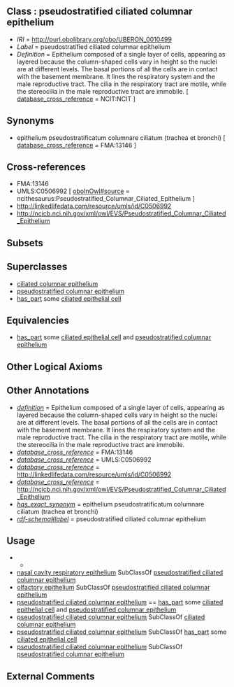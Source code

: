 
## Class : pseudostratified ciliated columnar epithelium

 * *IRI* = http://purl.obolibrary.org/obo/UBERON_0010499
 * *Label* = pseudostratified ciliated columnar epithelium
 * *Definition* = Epithelium composed of a single layer of cells, appearing as layered because the column-shaped cells vary in height so the nuclei are at different levels. The basal portions of all the cells are in contact with the basement membrane. It lines the respiratory system and the male reproductive tract. The cilia in the respiratory tract are motile, while the stereocilia in the male reproductive tract are immobile. [ [database_cross_reference](../../ef/oboInOwl#hasDbXref.md) = NCIT:NCIT ]

## Synonyms

 * epithelium pseudostratificatum columnare ciliatum (trachea et bronchi) [ [database_cross_reference](../../ef/oboInOwl#hasDbXref.md) = FMA:13146 ]

## Cross-references

 * FMA:13146
 * UMLS:C0506992 [ [oboInOwl#source](../../ce/oboInOwl#source.md) = ncithesaurus:Pseudostratified_Columnar_Ciliated_Epithelium ]
 * http://linkedlifedata.com/resource/umls/id/C0506992
 * http://ncicb.nci.nih.gov/xml/owl/EVS/Pseudostratified_Columnar_Ciliated_Epithelium

## Subsets


## Superclasses

 * [ciliated columnar epithelium](../../UBERON/92/UBERON_0007592.md)
 * [pseudostratified columnar epithelium](../../UBERON/98/UBERON_0010498.md)
 * [has_part](../../BFO/51/BFO_0000051.md) some [ciliated epithelial cell](../../CL/67/CL_0000067.md)

## Equivalencies

 * [has_part](../../BFO/51/BFO_0000051.md) some [ciliated epithelial cell](../../CL/67/CL_0000067.md) and [pseudostratified columnar epithelium](../../UBERON/98/UBERON_0010498.md)

## Other Logical Axioms


## Other Annotations

 * *[definition](../../IAO/15/IAO_0000115.md)* = Epithelium composed of a single layer of cells, appearing as layered because the column-shaped cells vary in height so the nuclei are at different levels. The basal portions of all the cells are in contact with the basement membrane. It lines the respiratory system and the male reproductive tract. The cilia in the respiratory tract are motile, while the stereocilia in the male reproductive tract are immobile.
 * *[database_cross_reference](../../ef/oboInOwl#hasDbXref.md)* = FMA:13146
 * *[database_cross_reference](../../ef/oboInOwl#hasDbXref.md)* = UMLS:C0506992
 * *[database_cross_reference](../../ef/oboInOwl#hasDbXref.md)* = http://linkedlifedata.com/resource/umls/id/C0506992
 * *[database_cross_reference](../../ef/oboInOwl#hasDbXref.md)* = http://ncicb.nci.nih.gov/xml/owl/EVS/Pseudostratified_Columnar_Ciliated_Epithelium
 * *[has_exact_synonym](../../ym/oboInOwl#hasExactSynonym.md)* = epithelium pseudostratificatum columnare ciliatum (trachea et bronchi)
 * *[rdf-schema#label](../../el/rdf-schema#label.md)* = pseudostratified ciliated columnar epithelium

## Usage

 * -
 * [nasal cavity respiratory epithelium](../../UBERON/85/UBERON_0005385.md) SubClassOf [pseudostratified ciliated columnar epithelium](../../UBERON/99/UBERON_0010499.md)
 * [olfactory epithelium](../../UBERON/97/UBERON_0001997.md) SubClassOf [pseudostratified ciliated columnar epithelium](../../UBERON/99/UBERON_0010499.md)
 * [pseudostratified ciliated columnar epithelium](../../UBERON/99/UBERON_0010499.md) == [has_part](../../BFO/51/BFO_0000051.md) some [ciliated epithelial cell](../../CL/67/CL_0000067.md) and [pseudostratified columnar epithelium](../../UBERON/98/UBERON_0010498.md)
 * [pseudostratified ciliated columnar epithelium](../../UBERON/99/UBERON_0010499.md) SubClassOf [ciliated columnar epithelium](../../UBERON/92/UBERON_0007592.md)
 * [pseudostratified ciliated columnar epithelium](../../UBERON/99/UBERON_0010499.md) SubClassOf [has_part](../../BFO/51/BFO_0000051.md) some [ciliated epithelial cell](../../CL/67/CL_0000067.md)
 * [pseudostratified ciliated columnar epithelium](../../UBERON/99/UBERON_0010499.md) SubClassOf [pseudostratified columnar epithelium](../../UBERON/98/UBERON_0010498.md)

## External Comments

